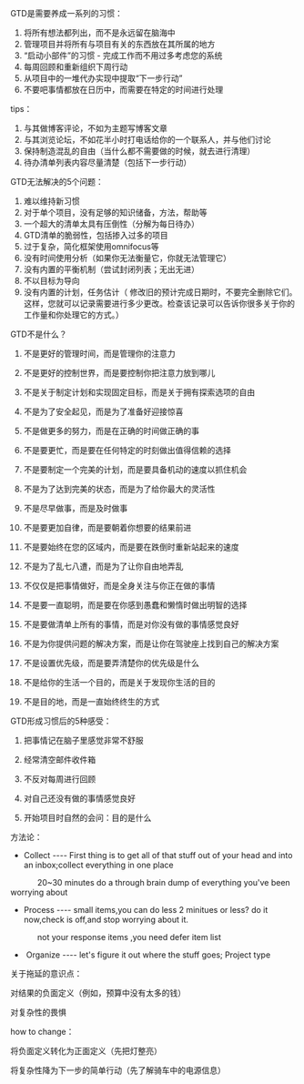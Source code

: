 GTD是需要养成一系列的习惯：

1. 将所有想法都列出，而不是永远留在脑海中
2. 管理项目并将所有与项目有关的东西放在其所属的地方
3. “启动小部件”的习惯 - 完成工作而不用过多考虑您的系统
4. 每周回顾和重新组织下周行动
5. 从项目中的一堆代办实现中提取“下一步行动”
6. 不要吧事情都放在日历中，而需要在特定的时间进行处理

  

  

  

tips：
1. 与其做博客评论，不如为主题写博客文章
2. 与其浏览论坛，不如花半小时打电话给你的一个联系人，并与他们讨论
3. 保持制造混乱的自由（当什么都不需要做的时候，就去进行清理）
4. 待办清单列表内容尽量清楚（包括下一步行动）

  

  

GTD无法解决的5个问题：

1. 难以维持新习惯
2. 对于单个项目，没有足够的知识储备，方法，帮助等
3. 一个超大的清单太具有压倒性（分解为每日待办）
4. GTD清单的脆弱性，包括掺入过多的项目
5. 过于复杂，简化框架使用omnifocus等
6. 没有时间使用分析（如果你无法衡量它，你就无法管理它）
7. 没有内置的平衡机制（尝试封闭列表；无出无进）
8. 不以目标为导向
9. 没有内置的计划，任务估计（ 修改旧的预计完成日期时，不要完全删除它们。这样，您就可以记录需要进行多少更改。检查该记录可以告诉你很多关于你的工作量和你处理它的方式。）

  

  

  

GTD不是什么？
1. 不是更好的管理时间，而是管理你的注意力
2. 不是更好的控制世界，而是要控制你把注意力放到哪儿
3. 不是关于制定计划和实现固定目标，而是关于拥有探索选项的自由
4. 不是为了安全起见，而是为了准备好迎接惊喜
5. 不是做更多的努力，而是在正确的时间做正确的事
6. 不是要更忙，而是要在任何特定的时刻做出值得信赖的选择
7. 不是要制定一个完美的计划，而是要具备机动的速度以抓住机会
8. 不是为了达到完美的状态，而是为了给你最大的灵活性
9. 不是尽早做事，而是及时做事
10. 不是要更加自律，而是要朝着你想要的结果前进
11. 不是要始终在您的区域内，而是要在跌倒时重新站起来的速度
12. 不是为了乱七八遭，而是为了让你自由地弄乱
13. 不仅仅是把事情做好，而是全身关注与你正在做的事情
    
14. 不是要一直聪明，而是要在你感到愚蠢和懒惰时做出明智的选择
    
15. 不是要做清单上所有的事情，而是对你没有做的事情感觉良好
    
16. 不是为你提供问题的解决方案，而是让你在驾驶座上找到自己的解决方案
    
17. 不是设置优先级，而是要弄清楚你的优先级是什么
    
18. 不是给你的生活一个目的，而是关于发现你生活的目的
    
19. 不是目的地，而是一直始终终生的方式
    

  

  

  

GTD形成习惯后的5种感受：

1. 把事情记在脑子里感觉非常不舒服
    
2. 经常清空邮件收件箱
    
3. 不反对每周进行回顾
    
4. 对自己还没有做的事情感觉良好
    
5. 开始项目时自然的会问：目的是什么
    

  

  

  

方法论：

- Collect ---- First thing is to get all of that stuff out of your head and into an inbox;collect everything in one place
    

            20~30 minutes do a through brain dump of everything you've been worrying about

- Process ---- small items,you can do less 2 minitues or less? do it now,check is off,and stop worrying about it.
    

            not your response items ,you need defer item list

  

-  Organize ---- let's figure it out where the stuff goes; Project type
    

  

  

  

关于拖延的意识点：

对结果的负面定义（例如，预算中没有太多的钱）

对复杂性的畏惧

  

how to change：

将负面定义转化为正面定义（先把灯整亮）

将复杂性降为下一步的简单行动（先了解骑车中的电源信息）